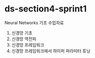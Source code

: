 # ds-section4-sprint1

Neural Networks 기초 수업자료
1. 신경망 기초
2. 신경망 역전파
3. 신경망 프레임워크
4. 신경망 프레임워크에서 하이퍼 파라미터 튜닝

